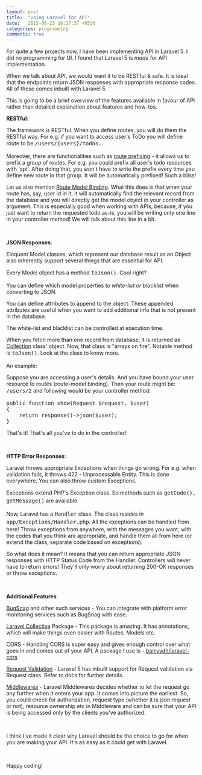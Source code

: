 ```yaml
---
layout: post
title:  "Using Laravel for API"
date:   2015-06-23 16:27:37 +0530
categories: programming
comments: true
---
```

For quite a few projects now, I have been implementing API in Laravel 5. I did no programming for UI. I found that Laravel 5 is <em>made</em> for API implementation.

When we talk about API, we would want it to be RESTful &amp; safe. It is ideal that the endpoints return JSON responses with appropriate response codes. All of these comes inbuilt with Laravel 5.

This is going to be a brief overview of the features available in favour of API rather than detailed explanation about features and how-tos.

<!--more-->

<strong>RESTful</strong>:

The framework is RESTful. When you define routes, you will do them the RESTful way. For e.g. if you want to access user's ToDo you will define route to be <span style="font-family: Consolas, Monaco, monospace; line-height: 1.5;">/users/{users}/todos.</span>

Moreover, there are functionalities such as <a href="http://laravel.com/docs/5.1/routing#route-group-prefixes" target="_blank">route prefixing</a> - it allows us to prefix a group of routes. For e.g. you could prefix all user's todo resources with 'api'. After doing that, you won't have to write the prefix every time you define new route in that group. It will be automatically prefixed! Such a bliss!

Let us also mention <a href="http://laravel.com/docs/5.0/routing#route-model-binding" target="_blank">Route Model Binding</a>. What this does is that when your route has, say, user id in it, it will automatically find the relevant record from the database and you will directly get the model object in your controller as argument. This is especially good when working with APIs, because, if you just want to return the requested todo as-is, you will be writing only one line in your controller method! We will talk about this line in a bit.

&nbsp;

<strong>JSON Responses</strong>:

Eloquent Model classes, which represent our database result as an Object also inherently support several things that are essential for API.

Every Model object has a method <span style="font-family: Consolas, Monaco, monospace; line-height: 1.5;">toJson()</span>. Cool right?

You can define which model properties to <em>white-list or blacklist</em> when converting to JSON.

You can define attributes to append to the object. These appended attributes are useful when you want to add additional info that is not present in the database.

The white-list and blacklist can be controlled at execution time.

When you fetch more than one record from database, it is returned as <a href="http://laravel.com/api/5.1/Illuminate/Support/Collection.html" target="_blank">Collection</a> class' object. Now, that class is "arrays on fire". Notable method is <span style="font-family: Consolas, Monaco, monospace; line-height: 1.5;">toJson()</span>. Look at the class to know more.

An example:

Suppose you are accessing a user's details. And you have bound your user resource to routes (route-model binding). Then your route might be: <span style="font-family: Consolas, Monaco, monospace; line-height: 1.5;">/users/2</span> and following would be your controller method:
<pre class="theme:github plain:true show-plain:0 lang:php range:1-4 decode:true " title="responding with JSON">public function show(Request $request, $user)
{
    return response()-&gt;json($user);
}</pre>
That's it! That's all you've to do in the controller!

&nbsp;

<strong>HTTP Error Responses</strong>:

Laravel throws appropriate Exceptions when things go wrong. For e.g. when validation fails, it throws 422 - Unprocessable Entity. This is done everywhere. You can also throw custom Exceptions.

Exceptions extend PHP's Exception class. So methods such as <span style="font-family: Consolas, Monaco, monospace; line-height: 1.5;">getCode(), getMessage()</span> are available.

Now, Laravel has a <span style="font-family: Consolas, Monaco, monospace; line-height: 1.5;">Handler</span> class. The class resides in <span style="font-family: Consolas, Monaco, monospace; line-height: 1.5;">app/Exceptions/Handler.php</span>. All the exceptions can be handled from here! Throw exceptions from anywhere, with the messages you want, with the codes that you think are appropriate, and handle them all from here (or extend the class, separate code based on exceptions).

So what does it mean? It means that you can return appropriate JSON responses with HTTP Status Code from the Handler. Controllers will never have to return errors! They'll only worry about returning 200-OK responses or throw exceptions.

&nbsp;

<strong>Additional Features</strong>:

<a href="https://bugsnag.com/" target="_blank">BugSnag</a> and other such services - You can integrate with platform error monitoring services such as BugSnag with ease.

<a href="http://laravelcollective.com/" target="_blank">Laravel Collective</a> Package - This package is amazing. It has annotations, which will make things even easier with Routes, Models etc.

CORS - Handling CORS is super easy and gives enough control over what goes in and comes out of your API. A package I use is - <a href="https://packagist.org/packages/barryvdh/laravel-cors" target="_blank">barryvdh/laravel-cors</a>

<a href="http://laravel.com/docs/5.1/validation" target="_blank">Request Validation</a> - Laravel 5 has inbuilt support for Request validation via Request class. Refer to docs for further details.

<a href="http://laravel.com/docs/5.1/middleware" target="_blank">Middlewares</a> - Laravel Middlewares decides whether to let the request go any further when it enters your app. It comes into picture the earliest. So, you could check for authorization, request type (whether it is json request or not), resource ownership etc in Middleware and can be sure that your API is being accessed only by the clients you've authorized.

&nbsp;

I think I've made it clear why Laravel should be the choice to go for when you are making your API. It's as easy as it could get with Laravel.

&nbsp;

Happy coding!
